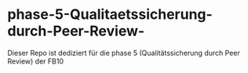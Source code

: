 # phase-5-Qualitaetssicherung-durch-Peer-Review-
Dieser Repo ist dediziert für die phase 5 (Qualitätssicherung durch Peer Review) der FB10
